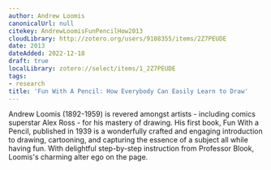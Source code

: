 ```yaml
---
author: Andrew Loomis
canonicalUrl: null
citekey: AndrewLoomisFunPencilHow2013
cloudLibrary: http://zotero.org/users/9108355/items/2Z7PEUDE
date: 2013
dateAdded: 2022-12-18
draft: true
localLibrary: zotero://select/items/1_2Z7PEUDE
tags:
- research
title: 'Fun With A Pencil: How Everybody Can Easily Learn to Draw'
---
```


Andrew Loomis (1892-1959) is revered amongst artists - including comics
superstar Alex Ross - for his mastery of drawing. His first book, Fun With a
Pencil, published in 1939 is a wonderfully crafted and engaging introduction to
drawing, cartooning, and capturing the essence of a subject all while having
fun. With delightful step-by-step instruction from Professor Blook, Loomis's
charming alter ego on the page.